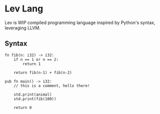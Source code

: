 # Lev Lang

Lev is WIP compiled programming language inspired by Python's syntax, leveraging LLVM.

## Syntax

```
fn fib(n: i32) -> i32:
    if n == 1 or n == 2:
        return 1

    return fib(n-1) + fib(n-2)

pub fn main() -> i32:
    // this is a comment, hello there!

    std.print(animal)
    std.print(fib(100))

    return 0
```

